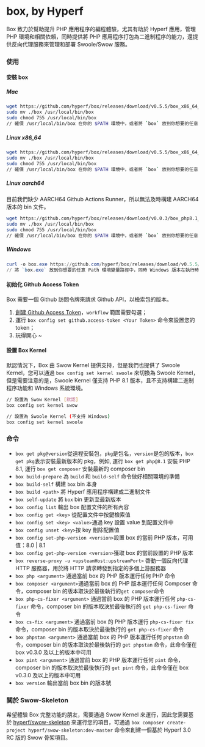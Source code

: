 # box, by Hyperf

Box 致力於幫助提升 PHP 應用程序的編程體驗，尤其有助於 Hyperf 應用，管理 PHP 環境和相關依賴，同時提供將 PHP 應用程序打包為二進制程序的能力，還提供反向代理服務來管理和部署 Swoole/Swow 服務。

### 使用

#### 安裝 box

##### Mac

```bash
wget https://github.com/hyperf/box/releases/download/v0.5.5/box_x86_64_macos -O box
sudo mv ./box /usr/local/bin/box
sudo chmod 755 /usr/local/bin/box
// 確保 /usr/local/bin/box 在你的 $PATH 環境中，或者將 `box` 放到你想要的任意 $PATH 路徑中
```

##### Linux x86_64

```bash
wget https://github.com/hyperf/box/releases/download/v0.5.5/box_x86_64_linux -O box
sudo mv ./box /usr/local/bin/box
sudo chmod 755 /usr/local/bin/box
// 確保 /usr/local/bin/box 在你的 $PATH 環境中，或者將 `box` 放到你想要的任意 $PATH 路徑中
```
##### Linux aarch64

目前我們缺少 AARCH64 Github Actions Runner，所以無法及時構建 AARCH64 版本的 bin 文件。

```bash
wget https://github.com/hyperf/box/releases/download/v0.0.3/box_php8.1_aarch64_linux -O box
sudo mv ./box /usr/local/bin/box
sudo chmod 755 /usr/local/bin/box
// 確保 /usr/local/bin/box 在你的 $PATH 環境中，或者將 `box` 放到你想要的任意 $PATH 路徑中
```

##### Windows

```powershell
curl -o box.exe https://github.com/hyperf/box/releases/download/v0.5.5/box_x64_windows.exe
// 將 `box.exe` 放到你想要的任意 Path 環境變量路徑中，同時 Windows 版本在執行時需要在命令行中使用 `box.exe` 而不是 `box`
```

#### 初始化 Github Access Token

Box 需要一個 Github 訪問令牌來請求 Github API，以檢索包的版本。

1. [創建 Github Access Token](https://github.com/settings/tokens/new)，`workflow` 範圍需要勾選；
2. 運行 `box config set github.access-token <Your Token>` 命令來設置您的 token；
3. 玩得開心 ~

#### 設置 Box Kernel

默認情況下，Box 由 Swow Kernel 提供支持，但是我們也提供了 Swoole Kernel，您可以通過 `box config set kernel swoole` 來切換為 Swoole Kernel，但是需要注意的是，Swoole Kernel 僅支持 PHP 8.1 版本，且不支持構建二進制程序功能和 Windows 系統環境。

```bash
// 設置為 Swow Kernel [默認]
box config set kernel swow

// 設置為 Swoole Kernel (不支持 Windows)
box config set kernel swoole
```

### 命令

- `box get pkg@version`從遠程安裝包，`pkg`是包名，`version`是包的版本，`box get pkg`表示安裝最新版本的 pkg，例如, 運行 `box get php@8.1` 安裝 PHP 8.1, 運行 `box get composer` 安裝最新的 composer bin
- `box build-prepare` 為 `build` 和 `build-self` 命令做好相關環境的準備
- `box build-self` 構建 `box` bin 本身
- `box build <path>` 將 Hyperf 應用程序構建成二進制文件
- `box self-update` 將 `box` bin 更新至最新版本
- `box config list` 輸出 box 配置文件的所有內容
- `box config get <key>` 從配置文件中按鍵檢索值
- `box config set <key> <value>`通過 key 設置 value 到配置文件中
- `box config unset <key>`按 key 刪除配置值
- `box config set-php-version <version>`設置 box 的當前 PHP 版本，可用值：8.0 | 8.1
- `box config get-php-version <version>`獲取 box 的當前設置的 PHP 版本
- `box reverse-proxy -u <upsteamHost:upstreamPort>` 啓動一個反向代理 HTTP 服務器，用於將 HTTP 請求轉發到指定的多個上游服務器
- `box php <argument>` 通過當前 box 的 PHP 版本運行任何 PHP 命令
- `box composer <argument>`通過當前 box 的 PHP 版本運行任何 Composer 命令，composer bin 的版本取決於最後執行的`get composer`命令
- `box php-cs-fixer <argument>` 通過當前 box 的 PHP 版本運行任何 `php-cs-fixer` 命令，composer bin 的版本取決於最後執行的 `get php-cs-fixer` 命令
- `box cs-fix <argument>` 通過當前 box 的 PHP 版本運行 `php-cs-fixer fix` 命令，composer bin 的版本取決於最後執行的 `get php-cs-fixer` 命令
- `box phpstan <argument>` 通過當前 box 的 PHP 版本運行任何 `phpstan` 命令，composer bin 的版本取決於最後執行的 `get phpstan` 命令，此命令僅在 box v0.3.0 及以上的版本中可用
- `box pint <argument>` 通過當前 box 的 PHP 版本運行任何 `pint` 命令，composer bin 的版本取決於最後執行的 `get pint` 命令，此命令僅在 box v0.3.0 及以上的版本中可用
- `box version` 輸出當前 box bin 的版本號

### 關於 Swow-Skeleton

希望體驗 Box 完整功能的朋友，需要通過 Swow Kernel 來運行，因此您需要基於 [hyperf/swow-skeleton](https://github.com/hyperf/swow-skeleton) 來運行您的項目，可通過 `box composer create-project hyperf/swow-skeleton:dev-master` 命令來創建一個基於 Hyperf 3.0 RC 版的 Swow 骨架項目。
